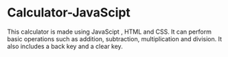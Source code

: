 # Calculator-JavaScipt
This calculator is made using JavaScipt , HTML and CSS.
It can perform basic operations such as addition, subtraction, multiplication and division.
It also includes a back key and a clear key.
